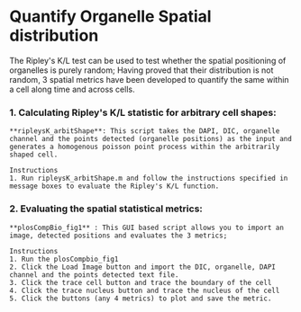 # Quantify Organelle Spatial distribution 
The Ripley's K/L test can be used to test whether the spatial positioning of organelles is purely random; Having proved that their distribution is not random, 3 spatial metrics have been developed to quantify the same within a cell along time and across cells. 

### 1. Calculating Ripley's K/L statistic for arbitrary cell shapes:
```
**ripleysK_arbitShape**: This script takes the DAPI, DIC, organelle channel and the points detected (organelle positions) as the input and generates a homogenous poisson point process within the arbitrarily shaped cell. 

Instructions
1. Run ripleysK_arbitShape.m and follow the instructions specified in message boxes to evaluate the Ripley's K/L function. 
```
### 2. Evaluating the spatial statistical metrics: 
```
**plosCompBio_fig1** : This GUI based script allows you to import an image, detected positions and evaluates the 3 metrics; 

Instructions
1. Run the plosCompbio_fig1 
2. Click the Load Image button and import the DIC, organelle, DAPI channel and the points detected text file.
3. Click the trace cell button and trace the boundary of the cell
4. Click the trace nucleus button and trace the nucleus of the cell
5. Click the buttons (any 4 metrics) to plot and save the metric. 
```



